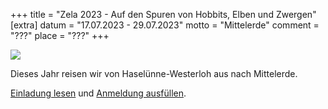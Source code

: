 +++
title = "Zela 2023 - Auf den Spuren von Hobbits, Elben und Zwergen"
[extra]
datum = "17.07.2023 - 29.07.2023"
motto = "Mittelerde"
comment = "???"
place = "???"
+++

![](cover.png)

Dieses Jahr reisen wir von Haselünne-Westerloh aus nach Mittelerde.

[Einladung lesen](./Einladung-Zeltlager.pdf) und [Anmeldung ausfüllen](./Anmeldung-2023.pdf).
